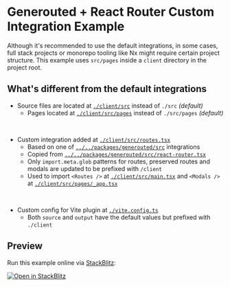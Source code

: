 # Generouted + React Router Custom Integration Example

Although it's recommended to use the default integrations, in some cases, full stack projects or monorepo tooling like Nx might require certain project structure. This example uses `src/pages` inside a `client` directory in the project root.

## What's different from the default integrations

- Source files are located at [`./client/src`](./client/src) instead of `./src` _(default)_
  - Pages located at [`./client/src/pages`](./client/src/pages) instead of `./src/pages` _(default)_

<br>

- Custom integration added at [`./client/src/routes.tsx`](./client/src/routes.tsx)
  - Based on one of [`../../packages/generouted/src`](../../packages/generouted/src) integrations
  - Copied from [`../../packages/generouted/src/react-router.tsx`](../../packages/generouted/src/react-router.tsx)
  - Only `import.meta.glob` patterns for routes, preserved routes and modals are updated to be prefixed with `/client`
  - Used to import `<Routes />` at [`./client/src/main.tsx`](./client/src/main.tsx) and `<Modals />` at [`./client/src/pages/_app.tsx`](./client/src/pages/_app.tsx)

<br>

- Custom config for Vite plugin at [`./vite.config.ts`](./vite.config.ts)
  - Both `source` and `output` have the default values but prefixed with `./client`

## Preview

Run this example online via [StackBlitz](https://stackblitz.com/github.com/oedotme/generouted/tree/main/examples/react-router-custom-path):

[![Open in StackBlitz](https://developer.stackblitz.com/img/open_in_stackblitz.svg)](https://stackblitz.com/github.com/oedotme/generouted/tree/main/examples/react-router-custom-path)
